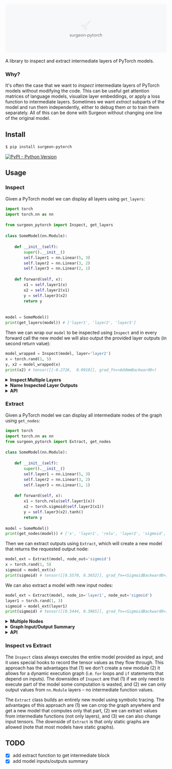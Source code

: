 <img src="./LOGO.png"></img>

A library to inspect and extract intermediate layers of PyTorch models.

### Why?
It's often the case that we want to _inspect_ intermediate layers of PyTorch models without modifying the code. This can be useful get attention matrices of language models, visualize layer embeddings, or apply a loss function to intermediate layers. Sometimes we want _extract_ subparts of the model and run them independently, either to debug them or to train them separately. All of this can be done with Surgeon without changing one line of the original model.

## Install

```bash
$ pip install surgeon-pytorch
```

[![PyPI - Python Version](https://img.shields.io/pypi/v/surgeon-pytorch?style=flat&colorA=0f0f0f&colorB=0f0f0f)](https://pypi.org/project/surgeon-pytorch/)

## Usage

### Inspect

Given a PyTorch model we can display all layers using `get_layers`:

```python
import torch
import torch.nn as nn

from surgeon_pytorch import Inspect, get_layers

class SomeModel(nn.Module):

    def __init__(self):
        super().__init__()
        self.layer1 = nn.Linear(5, 3)
        self.layer2 = nn.Linear(3, 2)
        self.layer3 = nn.Linear(2, 1)

    def forward(self, x):
        x1 = self.layer1(x)
        x2 = self.layer2(x1)
        y = self.layer3(x2)
        return y


model = SomeModel()
print(get_layers(model)) # ['layer1', 'layer2', 'layer3']
```

Then we can wrap our `model` to be inspected using `Inspect` and in every forward call the new model we will also output the provided layer outputs (in second return value):

```python
model_wrapped = Inspect(model, layer='layer2')
x = torch.rand(1, 5)
y, x2 = model_wrapped(x)
print(x2) # tensor([[-0.2726,  0.0910]], grad_fn=<AddmmBackward0>)
```

<details>
<summary> <b> Inspect Multiple Layers </b> </summary>
<br>

We can provide a list of layers:

```python
model_wrapped = Inspect(model, layer=['layer1', 'layer2'])
x = torch.rand(1, 5)
y, [x1, x2] = model_wrapped(x)
print(x1) # tensor([[ 0.1739,  0.3844, -0.4724]], grad_fn=<AddmmBackward0>)
print(x2) # tensor([[-0.2238,  0.0107]], grad_fn=<AddmmBackward0>)
```
</details>
     
<details>
<summary> <b> Name Inspected Layer Outputs </b> </summary>
<br>

We can provide a dictionary to get named outputs:
```python
model_wrapped = Inspect(model, layer={'layer1': 'x1', 'layer2': 'x2'})
x = torch.rand(1, 5)
y, layers = model_wrapped(x)
print(layers)
"""
{
    'x1': tensor([[ 0.3707,  0.6584, -0.2970]], grad_fn=<AddmmBackward0>),
    'x2': tensor([[-0.1953, -0.3408]], grad_fn=<AddmmBackward0>)
}
"""
```
</details>

<details>
<summary> <b> API </b> </summary>
<br>
    
```python
model = Inspect(
    model: nn.Module,
    layer: Union[str, Sequence[str], Dict[str, str]],
    keep_output: bool = True,
)
```
    
</details>


### Extract

Given a PyTorch model we can display all intermediate nodes of the graph using `get_nodes`:

```python
import torch
import torch.nn as nn
from surgeon_pytorch import Extract, get_nodes

class SomeModel(nn.Module):

    def __init__(self):
        super().__init__()
        self.layer1 = nn.Linear(5, 3)
        self.layer2 = nn.Linear(3, 2)
        self.layer3 = nn.Linear(1, 1)

    def forward(self, x):
        x1 = torch.relu(self.layer1(x))
        x2 = torch.sigmoid(self.layer2(x1))
        y = self.layer3(x2).tanh()
        return y

model = SomeModel()
print(get_nodes(model)) # ['x', 'layer1', 'relu', 'layer2', 'sigmoid', 'layer3', 'tanh']
```

Then we can extract outputs using `Extract`, which will create a new model that returns the requested output node:

```python
model_ext = Extract(model, node_out='sigmoid')
x = torch.rand(1, 5)
sigmoid = model_ext(x)
print(sigmoid) # tensor([[0.5570, 0.3652]], grad_fn=<SigmoidBackward0>)
```

We can also extract a model with new input nodes:

```python
model_ext = Extract(model, node_in='layer1', node_out='sigmoid')
layer1 = torch.rand(1, 3)
sigmoid = model_ext(layer1)
print(sigmoid) # tensor([[0.5444, 0.3965]], grad_fn=<SigmoidBackward0>)
```

<details>
<summary> <b> Multiple Nodes </b> </summary>
<br>    
    
We can also provide multiple inputs and outputs and name them:

```python
model_ext = Extract(model, node_in={ 'layer1': 'x' }, node_out={ 'sigmoid': 'y1', 'relu': 'y2'})
out = model_ext(x = torch.rand(1, 3))
print(out)
"""
{
    'y1': tensor([[0.4437, 0.7152]], grad_fn=<SigmoidBackward0>),
    'y2': tensor([[0.0555, 0.9014, 0.8297]]),
}
"""
```
    
</details>

    
<details>
<summary> <b> Graph Input/Output Summary </b> </summary>
<br> 
    
Note that changing an input node might not be enough to cut the graph (there might be other dependencies connected to previous inputs). To view all inputs of the new graph we can call `model_ext.summary` which will give us an overview of all required inputs and returned outputs:

```python
import torch
import torch.nn as nn
from surgeon_pytorch import Extract, get_nodes

class SomeModel(nn.Module):

    def __init__(self):
        super().__init__()
        self.layer1a = nn.Linear(2, 2)
        self.layer1b = nn.Linear(2, 2)
        self.layer2 = nn.Linear(2, 1)

    def forward(self, x):
        a = self.layer1a(x)
        b = self.layer1b(x)
        c = torch.add(a, b)
        y = self.layer2(c)
        return y

model = SomeModel()
print(get_nodes(model)) # ['x', 'layer1a', 'layer1b', 'add', 'layer2']

model_ext = Extract(model, node_in = {'layer1a': 'my_input'}, node_out = {'add': 'my_add'})
print(model_ext.summary) # {'input': ('x', 'my_input'), 'output': {'my_add': add}}

out = model_ext(x = torch.rand(1, 2), my_input = torch.rand(1,2))
print(out) # {'my_add': tensor([[ 0.3722, -0.6843]], grad_fn=<AddBackward0>)}
```

</details>
    
<details>
<summary> <b> API </b> </summary>
<br> 

#### API

```python
model = Extract(
    model: nn.Module,
    node_in: Optional[Union[str, Sequence[str], Dict[str, str]]] = None,
    node_out: Optional[Union[str, Sequence[str], Dict[str, str]]] = None,
    tracer: Optional[Type[Tracer]] = None,          # Tracer class used, default: torch.fx.Tracer
    concrete_args: Optional[Dict[str, Any]] = None, # Tracer concrete_args, default: None
    keep_output: bool = None,                       # Set to `True` to return original outputs as first argument, default: True except if node_out are provided
    share_modules: bool = False,                    # Set to true if you want to share module weights with original model
)
```

</details>


### Inspect vs Extract
The `Inspect` class always executes the entire model provided as input, and it uses special hooks to record the tensor values as they flow through. This approach has the advantages that (1) we don't create a new module (2) it allows for a dynamic execution graph (i.e. `for` loops and `if` statements that depend on inputs). The downsides of `Inspect` are that (1) if we only need to execute part of the model some computation is wasted, and (2) we can only output values from `nn.Module` layers – no intermediate function values.

The `Extract` class builds an entirely new model using symbolic tracing. The advantages of this approach are (1) we can crop the graph anywhere and get a new model that computes only that part, (2) we can extract values from intermediate functions (not only layers), and (3) we can also change input tensors. The downside of `Extract` is that only static graphs are allowed (note that most models have static graphs).






## TODO
- [x] add extract function to get intermediate block
- [x] add model inputs/outputs summary
